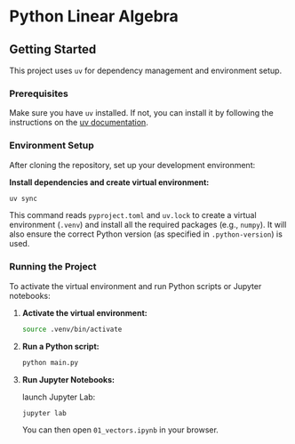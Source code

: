 # Python Linear Algebra

## Getting Started

This project uses `uv` for dependency management and environment setup.

### Prerequisites

Make sure you have `uv` installed. If not, you can install it by following the instructions on the [uv documentation](https://docs.astral.sh/uv/).

### Environment Setup

After cloning the repository, set up your development environment:

**Install dependencies and create virtual environment:**

```bash
uv sync
```

This command reads `pyproject.toml` and `uv.lock` to create a virtual environment (`.venv`) and install all the required packages (e.g., `numpy`). It will also ensure the correct Python version (as specified in `.python-version`) is used.

### Running the Project

To activate the virtual environment and run Python scripts or Jupyter notebooks:

1.  **Activate the virtual environment:**

    ```bash
    source .venv/bin/activate
    ```

2.  **Run a Python script:**

    ```bash
    python main.py
    ```

3.  **Run Jupyter Notebooks:**

    launch Jupyter Lab:

    ```bash
    jupyter lab
    ```

    You can then open `01_vectors.ipynb` in your browser.

